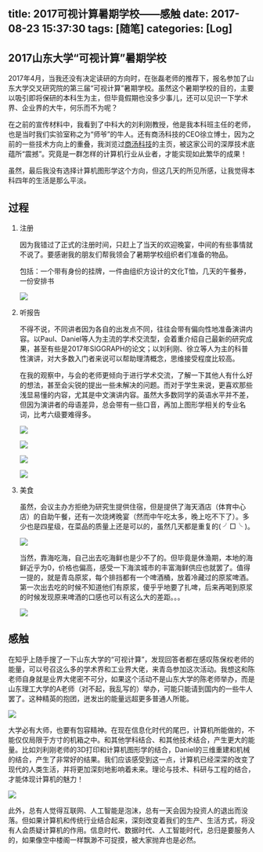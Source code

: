 title: 2017可视计算暑期学校——感触
date: 2017-08-23 15:37:30
tags: [随笔]
categories: [Log]
---
## 2017山东大学“可视计算”暑期学校
2017年4月，当我还没有决定读研的方向时，在张磊老师的推荐下，报名参加了山东大学交叉研究院的第三届“可视计算”暑期学校。虽然这个暑期学校的目的，主要以吸引即将保研的本科生为主，但毕竟假期也没多少事儿，还可以见识一下学术界、企业界的大牛，何乐而不为呢？

在之前的宣传材料中，我看到了中科大的刘利刚教授，他是我本科班主任的老师，也是当时我们实验室称之为“师爷”的牛人。还有商汤科技的CEO徐立博士，因为之前的一些技术方向上的重叠，我浏览过[商汤科技](https://www.sensetime.com/)的主页，被这家公司的深厚技术底蕴所“震撼”。究竟是一群怎样的计算机行业从业者，才能实现如此繁华的成果！

虽然，最后我没有选择计算机图形学这个方向，但这几天的所见所感，让我觉得本科四年的生活是那么平淡。

## 过程
1. 注册

    因为我错过了正式的注册时间，只赶上了当天的欢迎晚宴，中间的有些事情就不说了。要感谢我的朋友们帮我领会了暑期学校组织者们准备的物品。
    
    包括：一个带有身份的挂牌，一件由组织方设计的文化T恤，几天的午餐券，一份安排书
    
    ![](http://data.xuxinting.cn/xuxinting/2017-07-summer-school/IMG_20170714_214700_s.jpg)
    
2. 听报告
    
    不得不说，不同讲者因为各自的出发点不同，往往会带有偏向性地准备演讲内容。以Paul、Daniel等人为主流的学术交流型，会着重介绍自己最新的研究成果，甚至有些是2017年SIGGRAPH的论文；以刘利刚、徐立等人为主的科普性演讲，对大多数入门者来说可以帮助理清概念，思维接受程度比较高。
    
    在我的观察中，与会的老师更倾向于进行学术交流，了解一下其他人有什么好的想法，甚至会尖锐的提出一些未解决的问题。而对于学生来说，更喜欢那些浅显易懂的内容，尤其是中文演讲内容。虽然大多数同学的英语水平并不差，但因为演讲者的母语差异，总会带有一些口音，再加上图形学相关的专业名词，比考六级要难得多。
    
    ![](http://data.xuxinting.cn/xuxinting/2017-07-summer-school/IMG_20170714_113812_s.jpg)
    
    ![](http://data.xuxinting.cn/xuxinting/2017-07-summer-school/20170823155817.jpg)
    
    ![](http://data.xuxinting.cn/xuxinting/2017-07-summer-school/IMG_20170713_101200_s.jpg)
    
    ![](http://data.xuxinting.cn/xuxinting/2017-07-summer-school/20170823155829.jpg)
    
3. 美食
    
    虽然，会议主办方拒绝为研究生提供住宿，但是提供了海天酒店（体育中心店）的自助午餐，还有一次烧烤晚宴（然而中午吃太多，晚上吃不下了）。多少也是四星级，在菜品的质量上还是可以的，虽然几天都是重复的( ╯□╰ )。
    
    ![](http://data.xuxinting.cn/xuxinting/2017-07-summer-school/20170823155835.jpg)
    
    当然，靠海吃海，自己出去吃海鲜也是少不了的。但毕竟是休渔期，本地的海鲜近乎为0，价格也偏高，感受一下海滨城市的丰富海鲜供应也就罢了。值得一提的，就是青岛原浆，每个排挡都有一个啤酒桶，放着冷藏过的原浆啤酒。第一次出去吃的时候不知道他们有原浆，傻乎乎地要了扎啤，后来再喝到原浆的时候发现原来啤酒的口感也可以有这么大的差距。。。
    
    ![](http://data.xuxinting.cn/xuxinting/2017-07-summer-school/IMG_20170715_175245_s.jpg)
    
## 感触
在知乎上随手搜了一下山东大学的“可视计算”，发现回答者都在感叹陈保权老师的能量，可以号召这么多的学术界和工业界大佬，来青岛参加这次活动。我想这和陈老师自身就是业界大佬密不可分，如果这个活动不是山东大学的陈老师举办，而是山东理工大学的A老师（对不起，我乱写的）举办，可能只能请到国内的一些牛人罢了。这种精英的抱团，迸发出的能量远超更多普通人所能。

![](http://data.xuxinting.cn/xuxinting/2017-07-summer-school/20170823155810.jpg)

大学必有大师，也要有包容精神。在现在信息化时代的尾巴，计算机所能做的，不能仅仅局限于方寸的机箱之中。和其他学科结合、和其他技术结合，产生更大的能量。比如刘利刚老师的3D打印和计算机图形学的结合，Daniel的三维重建和机械的结合，产生了非常好的结果。我们应该感受到这一点，计算机已经深深的改变了现代的人类生活，并将更加深刻地影响着未来。理论与技术、科研与工程的结合，才能体现计算机的魅力！

![](http://data.xuxinting.cn/xuxinting/2017-07-summer-school/IMG_20170711_091852_s.jpg)

此外，总有人觉得互联网、人工智能是泡沫，总有一天会因为投资人的退出而没落。但如果计算机和传统行业结合起来，深刻改变着我们的生产、生活方式，将没有人会质疑计算机的作用。信息时代、数据时代、人工智能时代，总归是要服务人的，如果像空中楼阁一样飘渺不可捉摸，被大家抛弃也是必然。